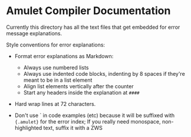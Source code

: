 Amulet Compiler Documentation
=============================

Currently this directory has all the text files that get embedded for
error message explanations.

Style conventions for error explanations:

* Format error explanations as Markdown:

  * Always use numbered lists
  * Always use indented code blocks, indenting by 8 spaces if they're
    meant to be in a list element
  * Align list elements vertically after the counter
  * Start any headers inside the explanation at `####`

* Hard wrap lines at 72 characters.

* Don't use \` in code examples (etc) because it will be suffixed with
  `{.amulet}` for the error index; If you really need monospace,
  non-highlighted text, suffix it with a ZWS

